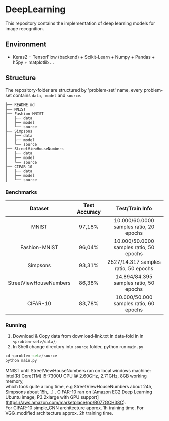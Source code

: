 # DeepLearning
This repository contains the implementation of deep learning models for image recognition.

## Environment
- Keras2 + TensorFlow (backend) + Scikit-Learn + Numpy + Pandas + h5py + matplotlib ...

## Structure

The repository-folder are structured by 'problem-set' name, every problem-set contains `data, model` and `source`.

```
├── README.md
├── MNIST
├── Fashion-MNIST
│   ├── data
│   ├── model
│   └── source
├── Simpsons
│   ├── data
│   ├── model
│   └── source
├── StreetViewHouseNumbers
│   ├── data
│   ├── model
│   └── source
├── CIFAR-10
│   ├── data
│   ├── model
│   └── source
```

### Benchmarks

|         Dataset         | Test Accuracy |             Test/Train Info              			|
| :---------------------: | :-----------: | :--------------------------------------: 			|
|          MNIST          |      97,18%   |      10.000/60.0000 samples ratio, 20 epochs        |
|      Fashion-MNIST      |      96,04%   |  	 10.000/50.0000 samples ratio, 50 epochs 		|
| 		 Simpsons		  |      93,31%   |      2527/14.317	samples ratio, 50 epochs		|
|  StreetViewHouseNumbers |      86,38%   | 	 14.894/84.395	samples ratio, 50 epochs	 	|
|  		  CIFAR-10 		  |      83,78%   | 	 10.000/50.000	samples ratio, 60 epochs	 	|



### Running

1. Download & Copy data from download-link.txt in data-fold in  in `<problem-set>/data/`;
2. In Shell change directory into `source` folder, python run `main.py`

```python
cd <problem-set>/source
python main.py
```
  

MNIST until StreetViewHouseNumbers ran on local windows machine:  
Intel(R) Core(TM) i5-7300U CPU @ 2.60GHz, 2.71GHz, 8GB working memory,  
which took quite a long time, e.g StreetViewHouseNumbers about 24h, Simpsons about 15h,...] . 
CIFAR-10 ran on [Amazon EC2 Deep Learning Ubuntu image, P3.2xlarge with GPU support] (https://aws.amazon.com/marketplace/pp/B077GCH38C).   
For CIFAR-10 simple_CNN architecture approx. 1h training time. For VGG_modified architecture approx. 2h training time.
